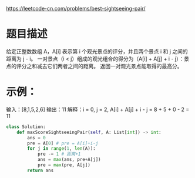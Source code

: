 https://leetcode-cn.com/problems/best-sightseeing-pair/
# 题目描述
给定正整数数组 A，A[i] 表示第 i 个观光景点的评分，并且两个景点 i 和 j 之间的距离为 j - i。
一对景点（i < j）组成的观光组合的得分为（A[i] + A[j] + i - j）：景点的评分之和减去它们两者之间的距离。
返回一对观光景点能取得的最高分。

# 示例：
输入：[8,1,5,2,6]
输出：11
解释：i = 0, j = 2, A[i] + A[j] + i - j = 8 + 5 + 0 - 2 = 11

```python
class Solution:
    def maxScoreSightseeingPair(self, A: List[int]) -> int:
        ans = 0
        pre = A[0] # pre = A[i]+i-j
        for j in range(1, len(A)):
            pre -= 1 # 距离+1
            ans = max(ans, pre+A[j])
            pre = max(pre, A[j])
        return ans
```